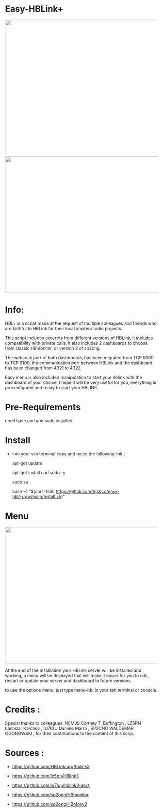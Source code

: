 # Easy-HBLink+  

<img src="https://gitlab.com/hp3icc/easy-hbl/-/raw/main/hbl-mon1.jpg" width="550" height="450"><img src="https://gitlab.com/hp3icc/easy-hbl/-/raw/main/hbl-mon2.jpg" width="550" height="450">

#
# Info:

HBL+ is a script made at the request of multiple colleagues and friends who are faithful to HBLink for their local amateur radio projects.

This script includes excerpts from different versions of HBLink, it includes compatibility with private calls, it also includes 2 dashboards to choose from classic HBmonitor, or version 2 of sp2ong.

The websock port of both dashboards, has been migrated from TCP 9000 to TCP 9100, the communication port between HBLink and the dashboard has been changed from 4321 to 4322.

Easy menu is also included manipulation to start your hblink with the dashboard of your choice, I hope it will be very useful for you, everything is preconfigured and ready to start your HBLINK.

#

# Pre-Requirements

need have curl and sudo installed

#

# Install

* into your ssh terminal copy and paste the following link :

    apt-get update
    
    apt-get install curl sudo -y

    sudo su

    bash -c "$(curl -fsSL https://gitlab.com/hp3icc/easy-hbl/-/raw/main/install.sh)"
               
 #            
  
 # Menu
 
<img src="https://gitlab.com/hp3icc/easy-hbl/-/raw/main/menu-hbl.jpg" width="550" height="450">
 
  At the end of the installation your HBLink server will be installed and working, a menu will be displayed that will make it easier for you to edit, restart or update your server and dashboard to future versions.
  
  to use the options menu, just type menu-hbl in your ssh terminal or console.
  
 #
   
# Credits :

Special thanks to colleagues: N0MJS Cortney T. Buffington , LZ5PN Lachizar Karchev , IU7IGU Daniele Marra , SP2ONG WALDEMAR OGONOWSKI , for their contributions to the content of this scrip.

#

 # Sources :
 
 * https://github.com/HBLink-org/hblink3

 * https://github.com/lz5pn/HBlink3
 
 * https://github.com/iu7igu/hblink3-aprs
 
 * https://github.com/sp2ong/HBmonitor

 * https://github.com/sp2ong/HBMonv2
  
 


